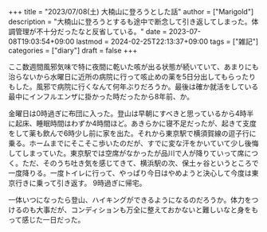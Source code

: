 +++
title = "2023/07/08(土) 大楠山に登ろうとした話"
author = ["Marigold"]
description = "大楠山に登ろうとするも途中で断念して引き返してしまった。体調管理が不十分だったなと反省している。"
date = 2023-07-08T19:03:54+09:00
lastmod = 2024-02-25T22:13:37+09:00
tags = ["雑記"]
categories = ["diary"]
draft = false
+++

ここ数週間風邪気味で特に夜間に乾いた咳が出る状態が続いていて、あまりにも治らないから水曜日に近所の病院に行って咳止めの薬を5日分出してもらったりもした。風邪で病院に行くなんて何年ぶりだろうか。最後は確か就活をしている最中にインフルエンザに掛かった時だったから8年前、か。

金曜日は0時過ぎに布団に入った。登山は早朝にすべきと思っているから4時半に起床、睡眠時間はわずか4時間ほど。あきらかに寝不足だったが、起きて支度をして薬も飲んで6時少し前に家を出た。それから東京駅で横須賀線の逗子行に乗る。ホームまでにそこそこ歩いたのだが、すでに変な汗をかいていて少し後悔してしまっていた。東京駅では空席がなかったが品川で人が降りていって席につく。ただ、そのうち吐き気を感じてきて、横浜駅の次、保土ヶ谷というところで一度降りる。一度トイレに行って、やっぱり今日はやめようと決心して今度は東京行きに乗って引き返す。
9時過ぎに帰宅。

一体いつになったら登山、ハイキングができるようになるのだろうか。体力をつけるのも大事だが、コンディションも万全に整えておかないと難しいなと身をもって感じた一日だった。
